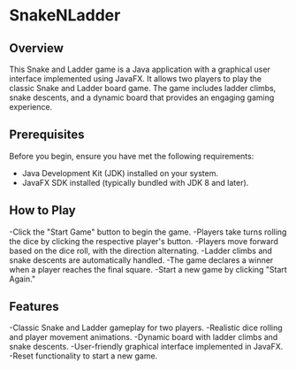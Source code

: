 # SnakeNLadder

## Overview

This Snake and Ladder game is a Java application with a graphical user interface implemented using JavaFX. It allows two players to play the classic Snake and Ladder board game. The game includes ladder climbs, snake descents, and a dynamic board that provides an engaging gaming experience.

## Prerequisites

Before you begin, ensure you have met the following requirements:

- Java Development Kit (JDK) installed on your system.
- JavaFX SDK installed (typically bundled with JDK 8 and later).

## How to Play

-Click the "Start Game" button to begin the game.
-Players take turns rolling the dice by clicking the respective player's button.
-Players move forward based on the dice roll, with the direction alternating.
-Ladder climbs and snake descents are automatically handled.
-The game declares a winner when a player reaches the final square.
-Start a new game by clicking "Start Again."

## Features

-Classic Snake and Ladder gameplay for two players.
-Realistic dice rolling and player movement animations.
-Dynamic board with ladder climbs and snake descents.
-User-friendly graphical interface implemented in JavaFX.
-Reset functionality to start a new game.

